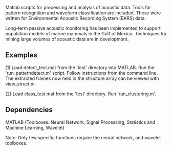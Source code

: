 
Matlab scripts for processing and analysis of acoustic data. Tools for pattern recognition and waveform classification are included. These were written for Environmental Acoustic Recording System (EARS) data.

Long-term passive acoustic monitoring has been implemented to support population models of marine mammals in the Gulf of Mexico. Techniques for mining large volumes of acoustic data are in development. 

## Examples

(1)
Load detect_test.mat from the 'test' directory into MATLAB. Run the 'run_patterndetect.m' script. Follow instructions from the command line. The extracted frames now held in the structure array can be viewed with view_struct.m 

(2)
Load class_test.mat from the 'test' directory. Run 'run_clustering.m'.

## Dependencies

MATLAB (Toolboxes: Neural Network, Signal Processing, Statistics and Machine Learning, Wavelet)

Note: Only few specific functions require the neural network, and wavelet toolboxes.
